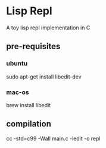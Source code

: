 # Lisp Repl 

A toy lisp repl implementation in C

## pre-requisites

### ubuntu 

sudo apt-get install libedit-dev 

### mac-os

brew install libedit

## compilation

cc -std=c99 -Wall main.c -ledit -o repl